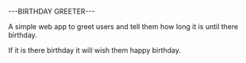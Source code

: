 ---BIRTHDAY GREETER---

A simple web app to greet users and tell them how long it is until there birthday.

If it is there birthday it will wish them happy birthday.
